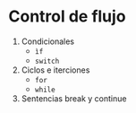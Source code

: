 # Control de flujo

1. Condicionales
   - `ìf`
   - `switch`
2. Ciclos e iterciones
   - `for`
   - `while`
3. Sentencias break y continue
